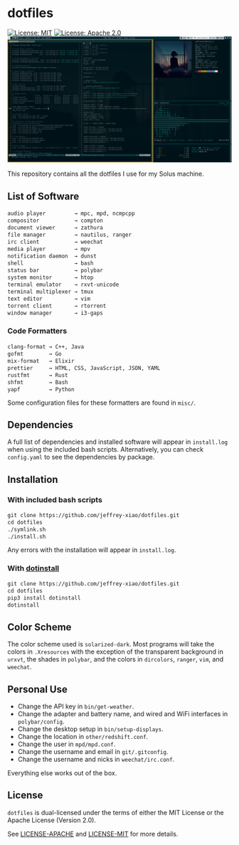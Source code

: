# dotfiles

[![License: MIT](https://img.shields.io/badge/License-MIT-yellow.svg)](https://opensource.org/licenses/MIT)
[![License: Apache 2.0](https://img.shields.io/badge/License-Apache%202.0-blue.svg)](https://opensource.org/licenses/Apache-2.0)
![Busy Screen](screenshots/busy.png)

This repository contains all the dotfiles I use for my Solus machine.

## List of Software

```
audio player         → mpc, mpd, ncmpcpp
compositor           → compton
document viewer      → zathura
file manager         → nautilus, ranger
irc client           → weechat
media player         → mpv
notification daemon  → dunst
shell                → bash
status bar           → polybar
system monitor       → htop
terminal emulator    → rxvt-unicode
terminal multiplexer → tmux
text editor          → vim
torrent client       → rtorrent
window manager       → i3-gaps
```

### Code Formatters

```
clang-format → C++, Java
gofmt        → Go
mix-format   → Elixir
prettier     → HTML, CSS, JavaScript, JSON, YAML
rustfmt      → Rust
shfmt        → Bash
yapf         → Python
```

Some configuration files for these formatters are found in `misc/`.

## Dependencies

A full list of dependencies and installed software will appear in `install.log` when using the
included bash scripts. Alternatively, you can check `config.yaml` to see the dependencies by
package.

## Installation

### With included bash scripts

```
git clone https://github.com/jeffrey-xiao/dotfiles.git
cd dotfiles
./symlink.sh
./install.sh
```
Any errors with the installation will appear in `install.log`.

### With [dotinstall](https://github.com/jeffrey-xiao/dotinstall)

```
git clone https://github.com/jeffrey-xiao/dotfiles.git
cd dotfiles
pip3 install dotinstall
dotinstall
```

## Color Scheme

The color scheme used is `solarized-dark`. Most programs will take the colors in `.Xresources` with
the exception of the transparent background in `urxvt`, the shades in `polybar`, and the colors in
`dircolors`, `ranger`, `vim`, and `weechat`.

## Personal Use

 - Change the API key in `bin/get-weather`.
 - Change the adapter and battery name, and wired and WiFi interfaces in `polybar/config`.
 - Change the desktop setup in `bin/setup-displays`.
 - Change the location in `other/redshift.conf`.
 - Change the user in `mpd/mpd.conf`.
 - Change the username and email in `git/.gitconfig`.
 - Change the username and nicks in `weechat/irc.conf`.

Everything else works out of the box.

## License

`dotfiles` is dual-licensed under the terms of either the MIT License or the Apache License
(Version 2.0).

See [LICENSE-APACHE](LICENSE-APACHE) and [LICENSE-MIT](LICENSE-MIT) for more details.
